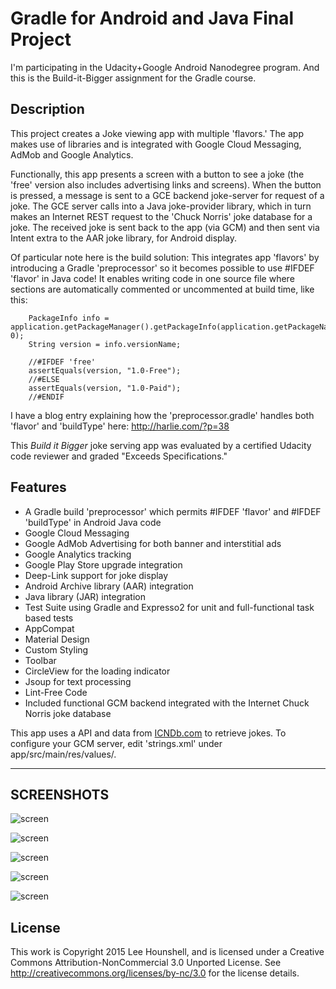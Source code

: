 Gradle for Android and Java Final Project
=========================================

I'm participating in the Udacity+Google Android Nanodegree program.
And this is the Build-it-Bigger assignment for the Gradle course.


## Description

This project creates a Joke viewing app with multiple 'flavors.' The app makes use of libraries and is integrated with Google Cloud Messaging, AdMob and Google Analytics.

Functionally, this app presents a screen with a button to see a joke (the 'free' version also includes advertising links and screens).  When the button is pressed, a
message is sent to a GCE backend joke-server for request of a joke. The GCE server calls into a Java joke-provider library, which in turn makes an Internet REST request
to the 'Chuck Norris' joke database for a joke.  The received joke is sent back to the app (via GCM) and then sent via Intent extra to the AAR joke library, for Android display.

Of particular note here is the build solution:  This integrates app 'flavors' by introducing a Gradle 'preprocessor' so it becomes possible to use #IFDEF 'flavor' in Java code!
It enables writing code in one source file where sections are automatically commented or uncommented at build time, like this:

        PackageInfo info = application.getPackageManager().getPackageInfo(application.getPackageName(), 0);
        String version = info.versionName;

        //#IFDEF 'free'
        assertEquals(version, "1.0-Free");
        //#ELSE
        assertEquals(version, "1.0-Paid");
        //#ENDIF

I have a blog entry explaining how the 'preprocessor.gradle' handles both 'flavor' and 'buildType' here: http://harlie.com/?p=38

This *Build it Bigger* joke serving app was evaluated by a certified Udacity code reviewer and graded "Exceeds Specifications."


## Features

 * A Gradle build 'preprocessor' which permits #IFDEF 'flavor' and #IFDEF 'buildType' in Android Java code
 * Google Cloud Messaging
 * Google AdMob Advertising for both banner and interstitial ads
 * Google Analytics tracking
 * Google Play Store upgrade integration
 * Deep-Link support for joke display
 * Android Archive library (AAR) integration
 * Java library (JAR) integration
 * Test Suite using Gradle and Expresso2 for unit and full-functional task based tests
 * AppCompat
 * Material Design
 * Custom Styling
 * Toolbar
 * CircleView for the loading indicator
 * Jsoup for text processing
 * Lint-Free Code
 * Included functional GCM backend integrated with the Internet Chuck Norris joke database

This app uses a API and data from [ICNDb.com](http://www.icndb.com/api/) to retrieve jokes.
To configure your GCM server, edit 'strings.xml' under app/src/main/res/values/.


---
SCREENSHOTS
---


![screen](../master/screens/Build-it-Bigger.gif)

![screen](../master/screens/Phone-paid-screenshot1.png)

![screen](../master/screens/Phone-screenshot3.png)

![screen](../master/screens/Phone-free-screenshot1.png)

![screen](../master/screens/Phone-free-screenshot2.png)


## License

This work is Copyright 2015 Lee Hounshell, and 
is licensed under a Creative Commons Attribution-NonCommercial 3.0 
Unported License. See http://creativecommons.org/licenses/by-nc/3.0 for
the license details.

